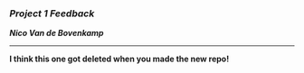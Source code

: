 ### ***Project 1 Feedback***

***Nico Van de Bovenkamp***

***

**I think this one got deleted when you made the new repo!**
